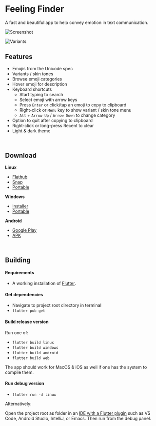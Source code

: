 # Feeling Finder

A fast and beautiful app to help convey emotion in text communication.


![Screenshot](https://github.com/Merrit/feeling_finder/assets/9575627/c060b90a-eee7-49cb-a352-0113084ad858)

![Variants](https://github.com/Merrit/feeling_finder/assets/9575627/bda1bb27-27ee-4e57-b344-cc753f7cb4a0)


## Features

- Emojis from the Unicode spec
- Variants / skin tones
- Browse emoji categories
- Hover emoji for description
- Keyboard shortcuts
  - Start typing to search
  - Select emoji with arrow keys
  - Press `Enter` or click/tap an emoji to copy to clipboard
  - Right-click or `Menu` key to show variant / skin tone menu
  - `Alt` + `Arrow Up` / `Arrow Down` to change category
- Option to quit after copying to clipboard
- Right-click or long-press Recent to clear
- Light & dark theme


<br>


## Download

**Linux**
  - [Flathub](https://flathub.org/apps/details/codes.merritt.FeelingFinder)
  - [Snap](https://snapcraft.io/feeling-finder)
  - [Portable](https://github.com/Merrit/feeling_finder/releases/latest/download/FeelingFinder-Linux-Portable.tar.gz)

**Windows**
- [Installer](https://github.com/Merrit/feeling_finder/releases/latest/download/FeelingFinder-Windows-Installer.msix)
- [Portable](https://github.com/Merrit/feeling_finder/releases/latest/download/FeelingFinder-Windows-Portable.zip)

**Android**
- [Google Play](https://play.google.com/store/apps/details?id=codes.merritt.FeelingFinder)
- [APK](https://github.com/Merrit/feeling_finder/releases/latest/download/FeelingFinder-Android.apk)


<!-- TODO: Where is the web version hosted? 
    Add link. -->

<br>


## Building

#### Requirements
- A working installation of
[Flutter](https://docs.flutter.dev/get-started/install).


#### Get dependencies

- Navigate to project root directory in terminal
- `flutter pub get`


#### Build release version

Run one of:

- `flutter build linux`
- `flutter build windows`
- `flutter build android`
- `flutter build web`

The app should work for MacOS & iOS as well if one has the system to compile
them.


#### Run debug version

- `flutter run -d linux`

Alternatively:

Open the project root as folder in an [IDE with a Flutter plugin](https://docs.flutter.dev/get-started/editor) such as VS Code,
Android Studio, IntelliJ, or Emacs. Then run from the debug panel.
